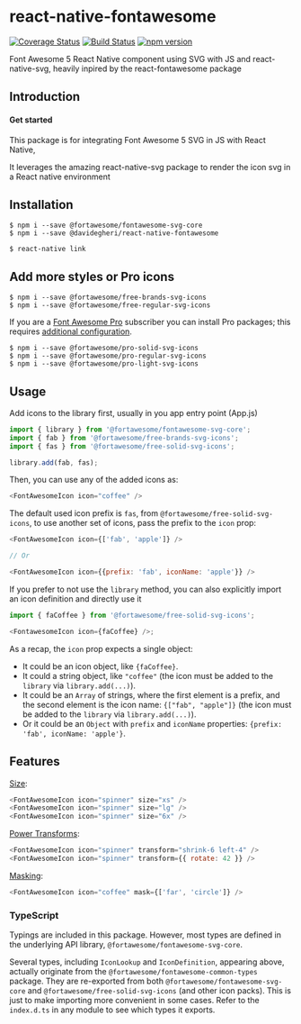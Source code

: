 # react-native-fontawesome

[![Coverage Status](https://coveralls.io/repos/github/Davide-Gheri/react-native-fontawesome/badge.svg?branch=develop)](https://coveralls.io/github/Davide-Gheri/react-native-fontawesome?branch=develop)
[![Build Status](https://travis-ci.com/Davide-Gheri/react-native-fontawesome.svg?branch=master)](https://travis-ci.com/Davide-Gheri/react-native-fontawesome)
[![npm version](https://badge.fury.io/js/%40davidegheri%2Freact-native-fontawesome.svg)](https://badge.fury.io/js/%40davidegheri%2Freact-native-fontawesome)

Font Awesome 5 React Native component using SVG with JS and react-native-svg, heavily inpired by the react-fontawesome package

## Introduction

#### Get started

This package is for integrating Font Awesome 5 SVG in JS with React Native,

It leverages the amazing react-native-svg package to render the icon svg in a React native environment

## Installation

```
$ npm i --save @fortawesome/fontawesome-svg-core
$ npm i --save @davidegheri/react-native-fontawesome

$ react-native link
```

## Add more styles or Pro icons

```
$ npm i --save @fortawesome/free-brands-svg-icons
$ npm i --save @fortawesome/free-regular-svg-icons
```

If you are a [Font Awesome Pro](https://fontawesome.com/pro) subscriber you can install Pro packages; this requires [additional configuration](https://fontawesome.com/how-to-use/on-the-web/setup/using-package-managers).

```
$ npm i --save @fortawesome/pro-solid-svg-icons
$ npm i --save @fortawesome/pro-regular-svg-icons
$ npm i --save @fortawesome/pro-light-svg-icons
```

## Usage

Add icons to the library first, usually in you app entry point (App.js)

```javascript
import { library } from '@fortawesome/fontawesome-svg-core';
import { fab } from '@fortawesome/free-brands-svg-icons';
import { fas } from '@fortawesome/free-solid-svg-icons';

library.add(fab, fas);
```

Then, you can use any of the added icons as:

```javascript
<FontAwesomeIcon icon="coffee" />
```

The default used icon prefix is `fas`, from `@fortawesome/free-solid-svg-icons`, to use another set of icons, pass the prefix to the `icon` prop:

```javascript
<FontAwesomeIcon icon={['fab', 'apple']} />

// Or

<FontAwesomeIcon icon={{prefix: 'fab', iconName: 'apple'}} />
```

If you prefer to not use the `library` method, you can also explicitly import an icon definition and directly use it

```javascript
import { faCoffee } from '@fortawesome/free-solid-svg-icons';

<FontawesomeIcon icon={faCoffee} />;
```

As a recap, the `icon` prop expects a single object:

- It could be an icon object, like `{faCoffee}`.
- It could a string object, like `"coffee"` (the icon must be added to the `library` via `library.add(...)`).
- It could be an `Array` of strings, where the first element is a prefix,
  and the second element is the icon name: `{["fab", "apple"]}` (the icon must be added to the `library` via `library.add(...)`).
- Or it could be an `Object` with `prefix` and `iconName` properties: `{prefix: 'fab', iconName: 'apple'}`.

## Features

[Size](https://fontawesome.com/how-to-use/on-the-web/styling/sizing-icons):

```javascript
<FontAwesomeIcon icon="spinner" size="xs" />
<FontAwesomeIcon icon="spinner" size="lg" />
<FontAwesomeIcon icon="spinner" size="6x" />
```

[Power Transforms](https://fontawesome.com/how-to-use/on-the-web/styling/power-transforms):

```javascript
<FontAwesomeIcon icon="spinner" transform="shrink-6 left-4" />
<FontAwesomeIcon icon="spinner" transform={{ rotate: 42 }} />
```

[Masking](https://fontawesome.com/how-to-use/on-the-web/styling/masking):

```javascript
<FontAwesomeIcon icon="coffee" mask={['far', 'circle']} />
```

### TypeScript

Typings are included in this package. However, most types are defined in the
underlying API library, `@fortawesome/fontawesome-svg-core`.

Several types, including `IconLookup` and `IconDefinition`, appearing above,
actually originate from the `@fortawesome/fontawesome-common-types` package.
They are re-exported from both `@fortawesome/fontawesome-svg-core` and
`@fortawesome/free-solid-svg-icons` (and other icon packs). This is just to
make importing more convenient in some cases. Refer to the `index.d.ts` in any
module to see which types it exports.
